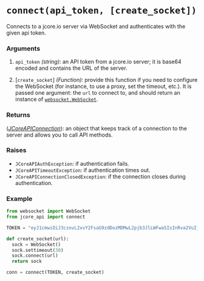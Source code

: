 # `connect(api_token, [create_socket])`

Connects to a jcore.io server via WebSocket and authenticates with the given api token.

### Arguments

1. `api_token` *(string)*: an API token from a jcore.io server; it is base64 encoded and contains the URL of the server.

2. [`create_socket`] *(Function)*: provide this function if you need to configure the WebSocket (for instance, to use a
proxy, set the timeout, etc.).  It is passed one argument: the `url` to connect to, and should return an instance of
[`websocket.WebSocket`](https://github.com/liris/websocket-client).

### Returns

([*JCoreAPIConnection*](JCoreAPIConnection/README.md)): an object that keeps track of a connection to the server and allows you to call API
methods.

### Raises

* `JCoreAPIAuthException`: if authentication fails.
* `JCoreAPITimeoutException`: if authentication times out.
* `JCoreAPIConnectionClosedException`: if the connection closes during authentication.

### Example

```py
from websocket import WebSocket
from jcore_api import connect

TOKEN = "eyJ1cmwiOiJ3czovL2xvY2FsaG9zdDozMDMwL2pjb3JlLWFwaSIsInRva2VuIjoiRWpITEkvcFlpOWxrbldUL2E5dEJnNlY2Um9pdXhsTEZJOUdMTUJUYk9oQm15bko1ZFlGRGZWRVJ3YnJmUlFWcSJ9"

def create_socket(url):
  sock = WebSocket()
  sock.settimeout(30)
  sock.connect(url)
  return sock

conn = connect(TOKEN, create_socket)
```

